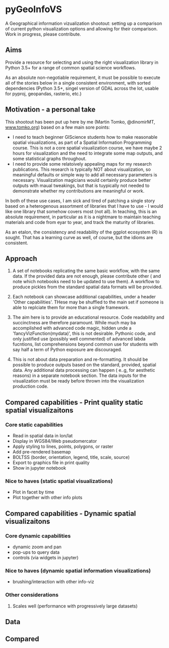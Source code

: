 # pyGeoInfoVS
A Geographical information vizualization shootout: setting up a comparison of current python visualization options and allowing for their comparison. Work in progress, please contribute.

## Aims

Provide a resource for selecting and using the right visualization library in Python 3.5+ for a range of common spatial science workflows.

As an absolute non-negotiable requirement, it must be possible to execute all of the stories below in a single consistent environment, with sorted dependencies (Python 3.5+, singel version of GDAL across the lot, usable for pyproj, geopandas, rasterio, etc.)

## Motivation - a personal take

This shootout has been put up here by me (Martin Tomko, @dinomirMT, www.tomko.org) based on a few main sore points:

- I need to teach beginner GIScience students how to make reasonable spatial visualizations, as part of a Spatial Information Programming course. This is not a core spatial visualization course, we have maybe 2 hours for visualization and the need to integrate some map outputs, and some statistical graphs throughout. 
- I need to provide some relatoively appealing maps for my research publications. This research is typically NOT about visualization, so meaningful defaults or simple way to add all necessary parameters is necessary. Visualization magicians would certainly produce better outputs with maual tweakings, but that is tuypically not needed to demonstrate whether my contributions are meaningful or work.

In both of these use cases, I am sick and tired of patching a single story based on a heterogenous assortment of libraries that I have to use - I would like one library that somehow covers most (not all). In teaching, this is an absolute requirement, in particular as it is a nightmare to maintain teaching materials and code from eyar to year, and track the maturity of libraries. 

As an etalon, the consistency and readability of the ggplot ecosystem (R) is sought. That has a learning curve as well, of course, but the idioms are consistent.

## Approach

1. A set of notebooks replicating the same basic workflow, with the same data. If the provided data are not enough, please contribute other ( and note which notebooks need to be updated to use them). A workflow to produce pickles from the standard spatial data formats will be provided.

2. Each notebook can showcase additional capabilities, under a header 'Other capabilities'. THese may be shuffled to the main set if someone is able to replciate them for more than a single framework.

3. The aim here is to provide an educational resource. Code readability and succinctness are therefore paramount. While much may ba accomplished with advanced code magic, hidden unde a 'fancyVizFunction(mydata)', this is not desirable. Pythonic code, and only justified use (possibly well commented) of advanced labda fucntions, list comprehensions beyond common use for students with say half a term of Python exposure are discouraged.

4. This is not about data preparation and re-formatting. It should be possible to produce outputs based on the standard, provided, spatial data. Any additional data processing can happen ( e..g, for aesthetic reasons) in a separate notebook section. The data inputs for the visualization must be ready before thrown into the visualization production code.

## Compared capabilities - Print quality static spatial visualizaitons

### Core static capabilities

- Read in spatial data in lon/lat
- Display in WGS84/Web pseudomercator
- Apply styling to lines, points, polygons, or raster
- Add pre-rendered basemap
- BOLTSS (border, orientation, legend, title, scale, source)
- Export to graphics file in print quality
- Show in jupyter notebook

### Nice to haves (static spatial visualizations)

- Plot in facet by time
- Plot together with other info plots

## Compared capabilities - Dynamic spatial visualizaitons

### Core dynamic capabilities

- dynamic zoom and pan
- pop-ups to query data
- controls (via widgets in jupyter)

### Nice to haves (dynamic spatial information visualizations)

- brushing/interaction with other info-viz

### Other considerations

1. Scales well (performance with progressively large datasets)

## Data

## Compared 
